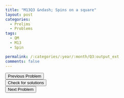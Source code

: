 ```yaml
---
title: "M13Q3 &ndash; Spins on a square"
layout: post
categories:
  - Prelims
  - Problems
tags:
  - QM
  - M13
  - Spin

permalink: /:categories/:year/:month/Q3:output_ext
comments: false
---
```

<object data="2013M3Q.pdf" type="application/pdf" width="100%" height="500"></object>

<div class='navbar'>
	<div float='left'><button onclick="window.location='Q2.html'" >Previous Problem</button></div>
	<div float='center'><button onclick="window.location='https://princetonprelim.com/prelim/30/'">Check for solutions</button></div>
	<div float='right'><button onclick="window.location='T1.html'" > Next Problem</button></div>
</div>

